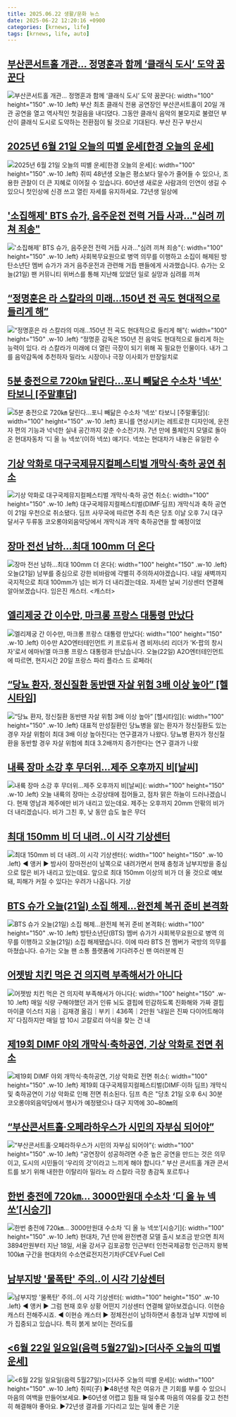 ```yaml
---
title: 2025.06.22 생활/문화 뉴스
date: 2025-06-22 12:20:16 +0900
categories: [krnews, life]
tags: [krnews, life, auto]
---
```

## [부산콘서트홀 개관… 정명훈과 함께 ‘클래식 도시’ 도약 꿈꾼다](https://n.news.naver.com/mnews/article/005/0001784609)

![부산콘서트홀 개관… 정명훈과 함께 ‘클래식 도시’ 도약 꿈꾼다](https://mimgnews.pstatic.net/image/origin/005/2025/06/21/1784609.jpg?type=nf220_150){: width="100" height="150" .w-10 .left}
부산 최초 클래식 전용 공연장인 부산콘서트홀이 20일 개관 공연을 열고 역사적인 첫걸음을 내디뎠다. 그동안 클래식 음악의 불모지로 불렸던 부산이 클래식 도시로 도약하는 전환점이 될 것으로 기대된다. 부산 진구 부산시

## [2025년 6월 21일 오늘의 띠별 운세[한경 오늘의 운세]](https://n.news.naver.com/mnews/article/015/0005147539)

![2025년 6월 21일 오늘의 띠별 운세[한경 오늘의 운세]](https://mimgnews.pstatic.net/image/origin/015/2025/06/21/5147539.jpg?type=nf220_150){: width="100" height="150" .w-10 .left}
쥐띠 48년생 오늘은 평소보다 말수가 줄어들 수 있으나, 조용한 관찰이 더 큰 지혜로 이어질 수 있습니다. 60년생 새로운 사람과의 인연이 생길 수 있으니 첫인상에 신경 쓰고 열린 자세를 유지하세요. 72년생 일상에

## ['소집해제' BTS 슈가, 음주운전 전력 거듭 사과..."심려 끼쳐 죄송"](https://n.news.naver.com/mnews/article/052/0002208760)

!['소집해제' BTS 슈가, 음주운전 전력 거듭 사과..."심려 끼쳐 죄송"](https://mimgnews.pstatic.net/image/origin/052/2025/06/21/2208760.jpg?type=nf220_150){: width="100" height="150" .w-10 .left}
사회복무요원으로 병역 의무를 이행하고 소집이 해제된 방탄소년단 멤버 슈가가 과거 음주운전과 관련해 거듭 팬들에게 사과했습니다. 슈가는 오늘(21일) 팬 커뮤니티 위버스를 통해 지난해 있었던 일로 실망과 심려를 끼쳐

## [“정명훈은 라 스칼라의 미래…150년 전 곡도 현대적으로 들리게 해”](https://n.news.naver.com/mnews/article/025/0003449608)

![“정명훈은 라 스칼라의 미래…150년 전 곡도 현대적으로 들리게 해”](https://mimgnews.pstatic.net/image/origin/025/2025/06/22/3449608.jpg?type=nf220_150){: width="100" height="150" .w-10 .left}
“정명훈 감독은 150년 전 음악도 현대적으로 들리게 하는 능력이 있다. 라 스칼라가 미래에 더 열린 극장이 되기 위해 꼭 필요한 인물이다. 내가 그를 음악감독에 추천하자 밀라노 시장이나 극장 이사회가 만장일치로

## [5분 충전으로 720㎞ 달린다…포니 빼닮은 수소차 '넥쏘' 타보니 [주말車담]](https://n.news.naver.com/mnews/article/025/0003449519)

![5분 충전으로 720㎞ 달린다…포니 빼닮은 수소차 '넥쏘' 타보니 [주말車담]](https://mimgnews.pstatic.net/image/origin/025/2025/06/21/3449519.jpg?type=nf220_150){: width="100" height="150" .w-10 .left}
포니를 연상시키는 레트로한 디자인에, 운전자 편의 기능과 넉넉한 실내 공간까지 갖춘 수소전기차. 7년 만에 풀체인지 모델로 돌아온 현대자동차 ‘디 올 뉴 넥쏘’(이하 넥쏘) 얘기다. 넥쏘는 현대차가 내놓은 유일한 수

## [기상 악화로 대구국제뮤지컬페스티벌 개막식·축하 공연 취소](https://n.news.naver.com/mnews/article/421/0008324756)

![기상 악화로 대구국제뮤지컬페스티벌 개막식·축하 공연 취소](https://mimgnews.pstatic.net/image/origin/421/2025/06/21/8324756.jpg?type=nf220_150){: width="100" height="150" .w-10 .left}
대구국제뮤지컬페스티벌(DIMF·딤프) 개막식과 축하 공연이 21일 우천으로 취소됐다. 딤프 사무국에 따르면 주최 측은 당초 이날 오후 7시 대구 달서구 두류동 코오롱야외음악당에서 개막식과 개막 축하공연을 할 예정이었

## [장마 전선 남하…최대 100mm 더 온다](https://n.news.naver.com/mnews/article/055/0001268488)

![장마 전선 남하…최대 100mm 더 온다](https://mimgnews.pstatic.net/image/origin/055/2025/06/21/1268488.jpg?type=nf220_150){: width="100" height="150" .w-10 .left}
오늘(21일) 남부를 중심으로 강한 비바람에 각별히 주의하셔야겠습니다. 내일 새벽까지 국지적으로 최대 100mm가 넘는 비가 더 내리겠는데요. 자세한 날씨 기상센터 연결해 알아보겠습니다. 임은진 캐스터. <캐스터>

## [엘리제궁 간 이수만, 마크롱 프랑스 대통령 만났다](https://n.news.naver.com/mnews/article/449/0000312569)

![엘리제궁 간 이수만, 마크롱 프랑스 대통령 만났다](https://mimgnews.pstatic.net/image/origin/449/2025/06/22/312569.jpg?type=nf220_150){: width="100" height="150" .w-10 .left}
이수만 A2O엔터테인먼트 키 프로듀서 겸 비저너리 리더가 'K-팝의 창시자'로서 에마뉘엘 마크롱 프랑스 대통령과 만났습니다. 오늘(22일) A2O엔터테인먼트에 따르면, 현지시간 20일 프랑스 파리 플라스 드 로페라(

## [“당뇨 환자, 정신질환 동반땐 자살 위험 3배 이상 높아” [헬시타임]](https://n.news.naver.com/mnews/article/011/0004499752)

![“당뇨 환자, 정신질환 동반땐 자살 위험 3배 이상 높아” [헬시타임]](https://mimgnews.pstatic.net/image/origin/011/2025/06/22/4499752.jpg?type=nf220_150){: width="100" height="150" .w-10 .left}
대표적 만성질환인 당뇨병을 앓는 환자가 정신질환도 있는 경우 자살 위험이 최대 3배 이상 높아진다는 연구결과가 나왔다. 당뇨병 환자가 정신질환을 동반할 경우 자살 위험에 최대 3.2배까지 증가한다는 연구 결과가 나왔

## [내륙 장마 소강 후 무더위…제주 오후까지 비[날씨]](https://n.news.naver.com/mnews/article/422/0000751948)

![내륙 장마 소강 후 무더위…제주 오후까지 비[날씨]](https://mimgnews.pstatic.net/image/origin/422/2025/06/22/751948.jpg?type=nf220_150){: width="100" height="150" .w-10 .left}
오늘 내륙의 장마는 소강상태에 접어들고, 점차 맑은 하늘이 드러나겠습니다. 현재 영남과 제주에만 비가 내리고 있는데요. 제주는 오후까지 20mm 안팎의 비가 더 내리겠습니다. 비가 그친 후, 낮 동안 습도 높은 무더

## [최대 150mm 비 더 내려‥이 시각 기상센터](https://n.news.naver.com/mnews/article/214/0001431549)

![최대 150mm 비 더 내려‥이 시각 기상센터](https://mimgnews.pstatic.net/image/origin/214/2025/06/21/1431549.jpg?type=nf220_150){: width="100" height="150" .w-10 .left}
◀ 앵커 ▶ 밤사이 장마전선이 남쪽으로 내려가면서 현재 충청과 남부지방을 중심으로 많은 비가 내리고 있는데요. 앞으로 최대 150mm 이상의 비가 더 올 것으로 예보돼, 피해가 커질 수 있다는 우려가 나옵니다. 기상

## [BTS 슈가 오늘(21일) 소집 해제…완전체 복귀 준비 본격화](https://n.news.naver.com/mnews/article/056/0011974321)

![BTS 슈가 오늘(21일) 소집 해제…완전체 복귀 준비 본격화](https://mimgnews.pstatic.net/image/origin/056/2025/06/21/11974321.jpg?type=nf220_150){: width="100" height="150" .w-10 .left}
방탄소년단(BTS) 멤버 슈가가 사회복무요원으로 병역 의무를 이행하고 오늘(21일) 소집 해제됐습니다. 이에 따라 BTS 전 멤버가 국방의 의무를 마쳤습니다. 슈가는 오늘 팬 소통 플랫폼에 기다려주신 팬 여러분께 진

## [어젯밤 치킨 먹은 건 의지력 부족해서가 아니다](https://n.news.naver.com/mnews/article/023/0003912387)

![어젯밤 치킨 먹은 건 의지력 부족해서가 아니다](https://mimgnews.pstatic.net/image/origin/023/2025/06/21/3912387.jpg?type=nf220_150){: width="100" height="150" .w-10 .left}
매일 식량 구해야했던 과거 인류 뇌도 결핍에 민감하도록 진화해와 가짜 결핍 마이클 이스터 지음｜김재경 옮김｜부키｜436쪽｜2만원 ‘내일은 진짜 다이어트해야지’ 다짐하지만 매일 밤 10시 고칼로리 야식을 찾는 건 내

## [제19회 DIMF 야외 개막식·축하공연, 기상 악화로 전면 취소](https://n.news.naver.com/mnews/article/088/0000954561)

![제19회 DIMF 야외 개막식·축하공연, 기상 악화로 전면 취소](https://mimgnews.pstatic.net/image/origin/088/2025/06/21/954561.jpg?type=nf220_150){: width="100" height="150" .w-10 .left}
제19회 대구국제뮤지컬페스티벌(DIMF·이하 딤프) 개막식 및 축하공연이 기상 악화로 인해 전면 취소된다. 딤프 측은 "당초 21일 오후 6시 30분 코오롱야외음악당에서 행사가 예정됐으나 대구 지역에 30~80㎜의

## [“부산콘서트홀·오페라하우스가 시민의 자부심 되어야”](https://n.news.naver.com/mnews/article/005/0001784676)

![“부산콘서트홀·오페라하우스가 시민의 자부심 되어야”](https://mimgnews.pstatic.net/image/origin/005/2025/06/22/1784676.jpg?type=nf220_150){: width="100" height="150" .w-10 .left}
“공연장이 성공하려면 수준 높은 공연을 만드는 것은 의무이고, 도시의 시민들이 ‘우리의 것’이라고 느끼게 해야 합니다.” 부산 콘서트홀 개관 콘서트를 보기 위해 내한한 이탈리아 밀라노 라 스칼라 극장 총감독 포르투나

## [한번 충전에 720㎞… 3000만원대 수소차 ‘디 올 뉴 넥쏘’[시승기]](https://n.news.naver.com/mnews/article/366/0001086860)

![한번 충전에 720㎞… 3000만원대 수소차 ‘디 올 뉴 넥쏘’[시승기]](https://mimgnews.pstatic.net/image/origin/366/2025/06/21/1086860.jpg?type=nf220_150){: width="100" height="150" .w-10 .left}
현대차, 7년 만에 완전변경 모델 출시 보조금 받으면 최저 3894만원부터 지난 18일, 서울 강서구 김포공항 인근부터 인천국제공항 인근까지 왕복 100㎞ 구간을 현대차의 수소연료전지전기차(FCEV·Fuel Cell

## [남부지방 '물폭탄' 주의‥이 시각 기상센터](https://n.news.naver.com/mnews/article/214/0001431571)

![남부지방 '물폭탄' 주의‥이 시각 기상센터](https://mimgnews.pstatic.net/image/origin/214/2025/06/21/1431571.jpg?type=nf220_150){: width="100" height="150" .w-10 .left}
◀ 앵커 ▶ 그럼 현재 호우 상황 어떤지 기상센터 연결해 알아보겠습니다. 이현승 캐스터 전해주시죠. ◀ 이현승 캐스터 ▶ 정체전선이 남하하면서 충청과 남부 지방에 비가 집중되고 있습니다. 특히 붉게 보이는 전라도를

## [<6월 22일   일요일(음력 5월27일)>[더사주 오늘의 띠별 운세]](https://n.news.naver.com/mnews/article/088/0000954591)

![<6월 22일   일요일(음력 5월27일)>[더사주 오늘의 띠별 운세]](https://mimgnews.pstatic.net/image/origin/088/2025/06/22/954591.jpg?type=nf220_150){: width="100" height="150" .w-10 .left}
쥐띠(子) ▶48년생 작은 여유가 큰 기회를 부를 수 있으니 마음의 여백을 만들어보세요. ▶60년생 어렵고 힘들 때 일수록 마음의 여유를 갖고 천천히 해결해야 좋아요. ▶72년생 결과를 기다리고 있는 일에 좋은 기운

